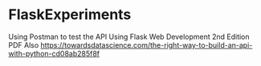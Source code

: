 # FlaskExperiments

Using Postman to test the API
Using Flask Web Development 2nd Edition PDF
Also https://towardsdatascience.com/the-right-way-to-build-an-api-with-python-cd08ab285f8f



